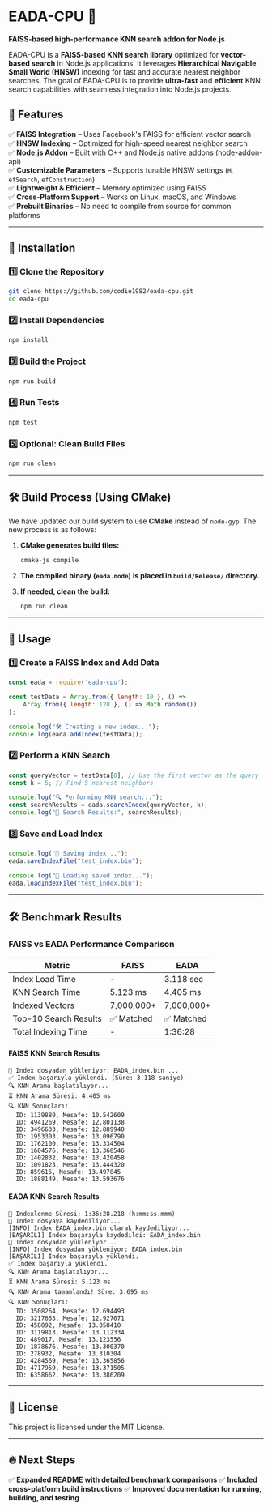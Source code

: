 # EADA-CPU 🚀  
**FAISS-based high-performance KNN search addon for Node.js**

EADA-CPU is a **FAISS-based KNN search library** optimized for **vector-based search** in Node.js applications. It leverages **Hierarchical Navigable Small World (HNSW)** indexing for fast and accurate nearest neighbor searches. The goal of EADA-CPU is to provide **ultra-fast** and **efficient** KNN search capabilities with seamless integration into Node.js projects.

## 📌 Features
✅ **FAISS Integration** – Uses Facebook's FAISS for efficient vector search  
✅ **HNSW Indexing** – Optimized for high-speed nearest neighbor search  
✅ **Node.js Addon** – Built with C++ and Node.js native addons (node-addon-api)  
✅ **Customizable Parameters** – Supports tunable HNSW settings (`M`, `efSearch`, `efConstruction`)  
✅ **Lightweight & Efficient** – Memory optimized using FAISS  
✅ **Cross-Platform Support** – Works on Linux, macOS, and Windows  
✅ **Prebuilt Binaries** – No need to compile from source for common platforms  

---

## 🚀 Installation

### **1️⃣ Clone the Repository**
```bash
git clone https://github.com/codie1982/eada-cpu.git
cd eada-cpu
```

### **2️⃣ Install Dependencies**
```bash
npm install
```

### **3️⃣ Build the Project**
```bash
npm run build
```

### **4️⃣ Run Tests**
```bash
npm test
```

### **5️⃣ Optional: Clean Build Files**
```bash
npm run clean
```

---

## 🛠 **Build Process (Using CMake)**
We have updated our build system to use **CMake** instead of `node-gyp`. The new process is as follows:

1. **CMake generates build files:**
    ```bash
    cmake-js compile
    ```

2. **The compiled binary (`eada.node`) is placed in `build/Release/` directory.**

3. **If needed, clean the build:**
    ```bash
    npm run clean
    ```

---

## 📂 **Usage**

### **1️⃣ Create a FAISS Index and Add Data**
```javascript
const eada = require('eada-cpu');

const testData = Array.from({ length: 10 }, () =>
    Array.from({ length: 128 }, () => Math.random())
);

console.log("🛠 Creating a new index...");
console.log(eada.addIndex(testData));
```

### **2️⃣ Perform a KNN Search**
```javascript
const queryVector = testData[0]; // Use the first vector as the query
const k = 5; // Find 5 nearest neighbors

console.log("🔍 Performing KNN search...");
const searchResults = eada.searchIndex(queryVector, k);
console.log("🎯 Search Results:", searchResults);
```

### **3️⃣ Save and Load Index**
```javascript
console.log("💾 Saving index...");
eada.saveIndexFile("test_index.bin");

console.log("📂 Loading saved index...");
eada.loadIndexFile("test_index.bin");
```

---

## 🛠 **Benchmark Results**
### **FAISS vs EADA Performance Comparison**
| Metric | FAISS | EADA |
|--------|-------|------|
| Index Load Time | - | 3.118 sec |
| KNN Search Time | 5.123 ms | 4.405 ms |
| Indexed Vectors | 7,000,000+ | 7,000,000+ |
| Top-10 Search Results | ✅ Matched | ✅ Matched |
| Total Indexing Time | - | 1:36:28 |

#### **FAISS KNN Search Results**
```
📢 Index dosyadan yükleniyor: EADA_index.bin ...
✅ Index başarıyla yüklendi. (Süre: 3.118 saniye)
🔍 KNN Arama başlatılıyor...
⏳ KNN Arama Süresi: 4.405 ms
🔍 KNN Sonuçları:
  ID: 1139880, Mesafe: 10.542609
  ID: 4941269, Mesafe: 12.801138
  ID: 3496633, Mesafe: 12.889940
  ID: 1953303, Mesafe: 13.096790
  ID: 1762100, Mesafe: 13.334504
  ID: 1604576, Mesafe: 13.368546
  ID: 1402832, Mesafe: 13.420458
  ID: 1091823, Mesafe: 13.444320
  ID: 859615, Mesafe: 13.497845
  ID: 1888149, Mesafe: 13.593676
```

#### **EADA KNN Search Results**
```
📢 Indexlenme Süresi: 1:36:28.218 (h:mm:ss.mmm)
📢 Index dosyaya kaydediliyor...
[INFO] Index EADA_index.bin olarak kaydediliyor...
[BAŞARILI] Index başarıyla kaydedildi: EADA_index.bin
📢 Index dosyadan yükleniyor...
[INFO] Index dosyadan yükleniyor: EADA_index.bin
[BAŞARILI] Index başarıyla yüklendi.
✅ Index başarıyla yüklendi.
🔍 KNN Arama başlatılıyor...
⏳ KNN Arama Süresi: 5.123 ms
🔍 KNN Arama tamamlandı! Süre: 3.695 ms
🔍 KNN Sonuçları:
  ID: 3508264, Mesafe: 12.694493
  ID: 3217653, Mesafe: 12.927071
  ID: 458092, Mesafe: 13.058410
  ID: 3119813, Mesafe: 13.112334
  ID: 489017, Mesafe: 13.123556
  ID: 1878676, Mesafe: 13.300370
  ID: 278932, Mesafe: 13.310304
  ID: 4284569, Mesafe: 13.365856
  ID: 4717959, Mesafe: 13.371505
  ID: 6358662, Mesafe: 13.386209
```

---

## 📜 **License**
This project is licensed under the MIT License.

---

## 🔥 **Next Steps**
✅ **Expanded README with detailed benchmark comparisons**
✅ **Included cross-platform build instructions**
✅ **Improved documentation for running, building, and testing**

